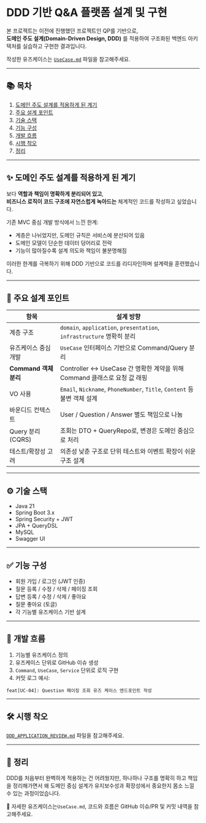 # DDD 기반 Q&A 플랫폼 설계 및 구현

본 프로젝트는 이전에 진행했던 프로젝트인 QP를 기반으로,  
**도메인 주도 설계(Domain-Driven Design, DDD)** 를 적용하여 구조화된 백엔드 아키텍처를 실습하고 구현한 결과입니다.

작성한 유즈케이스는 [`UseCase.md`](./UseCase.md) 파일을 참고해주세요.

---

## 📚 목차

1. [도메인 주도 설계를 적용하게 된 계기](#-도메인-주도-설계를-적용하게-된-계기)
2. [주요 설계 포인트](#-주요-설계-포인트)
3. [기술 스택](#-기술-스택)
4. [기능 구성](#-기능-구성)
5. [개발 흐름](#-개발-흐름)
6. [시행 착오](#-시행-착오)
7. [정리](#-정리)

---

## ✨ 도메인 주도 설계를 적용하게 된 계기

보다 **역할과 책임이 명확하게 분리되어 있고**,  
**비즈니스 로직이 코드 구조에 자연스럽게 녹아드는** 체계적인 코드를 작성하고 싶었습니다.

기존 MVC 중심 개발 방식에서 느낀 한계:
- 계층은 나뉘었지만, 도메인 규칙은 서비스에 분산되어 있음
- 도메인 모델이 단순한 데이터 덩어리로 전락
- 기능이 많아질수록 설계 의도와 책임이 불분명해짐

이러한 한계를 극복하기 위해 DDD 기반으로 코드를 리디자인하며 설계력을 훈련했습니다.

---

## 🧩 주요 설계 포인트

| 항목 | 설계 방향 |
|------|-----------|
| 계층 구조 | `domain`, `application`, `presentation`, `infrastructure` 명확히 분리 |
| 유즈케이스 중심 개발 | `UseCase` 인터페이스 기반으로 Command/Query 분리 |
| **Command 객체 분리** | Controller ↔ UseCase 간 명확한 계약을 위해 Command 클래스로 요청 값 래핑 |
| VO 사용 | `Email`, `Nickname`, `PhoneNumber`, `Title`, `Content` 등 불변 객체 설계 |
| 바운디드 컨텍스트 | User / Question / Answer 별도 책임으로 나눔 |
| Query 분리 (CQRS) | 조회는 DTO + QueryRepo로, 변경은 도메인 중심으로 처리 |
| 테스트/확장성 고려 | 의존성 낮춘 구조로 단위 테스트와 이벤트 확장이 쉬운 구조 설계 |

---

## ⚙️ 기술 스택

- Java 21
- Spring Boot 3.x
- Spring Security + JWT
- JPA + QueryDSL
- MySQL
- Swagger UI

---

## ✅ 기능 구성

- 회원 가입 / 로그인 (JWT 인증)
- 질문 등록 / 수정 / 삭제 / 페이징 조회
- 답변 등록 / 수정 / 삭제 / 좋아요
- 질문 좋아요 (토글)
- 각 기능별 유즈케이스 기반 설계

---

## 🧠 개발 흐름

1. 기능별 유즈케이스 정의
2. 유즈케이스 단위로 GitHub 이슈 생성
3. `Command`, `UseCase`, `Service` 단위로 로직 구현
4. 커밋 로그 예시:

```text
feat[UC-04]: Question 페이징 조회 유즈 케이스 엔드포인트 작성
```

---


## 🛠️ 시행 착오

[`DDD_APPLICATION_REVIEW.md`](./DDD_APPLICATION_REVIEW.md) 파일을 참고해주세요.

---
## 💬 정리
DDD를 처음부터 완벽하게 적용하는 건 어려웠지만, 하나하나 구조를 명확히 하고 책임을 정리해가면서 왜 도메인 중심 설계가 유지보수성과 확장성에서 중요한지 몸소 느낄 수 있는 과정이었습니다.

📌 자세한 유즈케이스는`UseCase.md`, 코드와 흐름은 GitHub 이슈/PR 및 커밋 내역을 참고해주세요.
